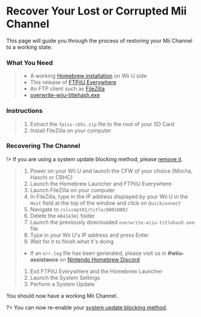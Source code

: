 # Recover Your Lost or Corrupted Mii Channel

This page will guide you through the process of restoring your Mii Channel to a working state.

### What You Need

> - A working [Homebrew installation](docs/user-guide/introduction) on Wii U side
> - This release of [FTPiiU Everywhere](http://wiiubru.com/appstore/zips/fpiiu-cbhc.zip)
> - An FTP client such as [FileZilla](https://filezilla-project.org/download.php?type=client)
> - <a href="docs/files/overwrite-wiiu-titlehash.exe" download>overwrite-wiiu-titlehash.exe</a>

### Instructions

> 1. Extract the `fpiiu-cbhc.zip` file to the root of your SD Card
> 1. Install FileZilla on your computer

### Recovering The Channel

!> If you are using a system update blocking method, please [remove it](docs/extras/unblock-updates).

> 1. Power on your Wii U and launch the CFW of your choice (Mocha, Haxchi or CBHC)
> 1. Launch the Homebrew Launcher and FTPiiU Everywhere
> 1. Launch FileZilla on your computer
> 1. In FileZilla, type in the IP address displayed by your Wii U in the `Host` field at the top of the window and click on `Quickconnect`
> 1. Navigate to `/slccmpt01/title/00010002`
> 1. Delete the `48414341` folder
> 1. Launch the previously downloaded `overwrite-wiiu-titlehash.exe` file
> 1. Type in your Wii U's IP address and press Enter
> 1. Wait for it to finish what it's doing
>  - If an `err.log` file has been generated, please visit us in **#wiiu-assistance** on [Nintendo Homebrew Discord](https://discord.gg/C29hYvh)
> 1. Exit FTPiiU Everywhere and the Homebrew Launcher
> 1. Launch the System Settings
> 1. Perform a System Update

You should now have a working Mii Channel.

?> You can now re-enable your [system update blocking method](docs/extras/block-updates).